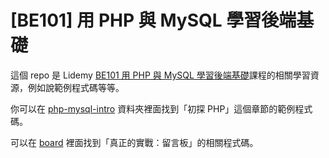 # [BE101] 用 PHP 與 MySQL 學習後端基礎

這個 repo 是 Lidemy [BE101 用 PHP 與 MySQL 學習後端基礎](https://lidemy.com/p/be101-php-mysql)課程的相關學習資源，例如說範例程式碼等等。

你可以在 [php-mysql-intro](./php-mysql-intro) 資料夾裡面找到「初探 PHP」這個章節的範例程式碼。

可以在 [board](./board) 裡面找到「真正的實戰：留言板」的相關程式碼。